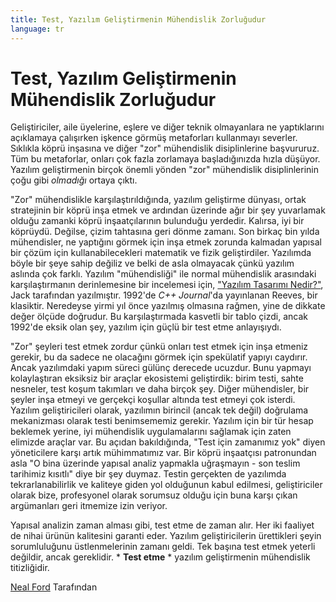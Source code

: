 ```yaml
---
title: Test, Yazılım Geliştirmenin Mühendislik Zorluğudur
language: tr
---
```


# Test, Yazılım Geliştirmenin Mühendislik Zorluğudur

Geliştiriciler, aile üyelerine, eşlere ve diğer teknik olmayanlara ne yaptıklarını açıklamaya çalışırken işkence görmüş metaforları kullanmayı severler. Sıklıkla köprü inşasına ve diğer "zor" mühendislik disiplinlerine başvururuz. Tüm bu metaforlar, onları çok fazla zorlamaya başladığınızda hızla düşüyor. Yazılım geliştirmenin birçok önemli yönden "zor" mühendislik disiplinlerinin çoğu gibi *olmadığı* ortaya çıktı.

"Zor" mühendislikle karşılaştırıldığında, yazılım geliştirme dünyası, ortak stratejinin bir köprü inşa etmek ve ardından üzerinde ağır bir şey yuvarlamak olduğu zamanki köprü inşaatçılarının bulunduğu yerdedir. Kalırsa, iyi bir köprüydü. Değilse, çizim tahtasına geri dönme zamanı. Son birkaç bin yılda mühendisler, ne yaptığını görmek için inşa etmek zorunda kalmadan yapısal bir çözüm için kullanabilecekleri matematik ve fizik geliştirdiler. Yazılımda böyle bir şeye sahip değiliz ve belki de asla olmayacak çünkü yazılım aslında çok farklı. Yazılım "mühendisliği" ile normal mühendislik arasındaki karşılaştırmanın derinlemesine bir incelemesi için, ["Yazılım Tasarımı Nedir?"](http://www.developerdotstar.com/mag/articles/reeves_design.html), Jack tarafından yazılmıştır. 1992'de *C++ Journal*'da yayınlanan Reeves, bir klasiktir. Neredeyse yirmi yıl önce yazılmış olmasına rağmen, yine de dikkate değer ölçüde doğrudur. Bu karşılaştırmada kasvetli bir tablo çizdi, ancak 1992'de eksik olan şey, yazılım için güçlü bir test etme anlayışıydı.

"Zor" şeyleri test etmek zordur çünkü onları test etmek için inşa etmeniz gerekir, bu da sadece ne olacağını görmek için spekülatif yapıyı caydırır. Ancak yazılımdaki yapım süreci gülünç derecede ucuzdur. Bunu yapmayı kolaylaştıran eksiksiz bir araçlar ekosistemi geliştirdik: birim testi, sahte nesneler, test koşum takımları ve daha birçok şey. Diğer mühendisler, bir şeyler inşa etmeyi ve gerçekçi koşullar altında test etmeyi çok isterdi. Yazılım geliştiricileri olarak, yazılımın birincil (ancak tek değil) doğrulama mekanizması olarak testi benimsememiz gerekir. Yazılım için bir tür hesap beklemek yerine, iyi mühendislik uygulamalarını sağlamak için zaten elimizde araçlar var. Bu açıdan bakıldığında, "Test için zamanımız yok" diyen yöneticilere karşı artık mühimmatımız var. Bir köprü inşaatçısı patronundan asla "O bina üzerinde yapısal analiz yapmakla uğraşmayın - son teslim tarihimiz kısıtlı" diye bir şey duymaz. Testin gerçekten de yazılımda tekrarlanabilirlik ve kaliteye giden yol olduğunun kabul edilmesi, geliştiriciler olarak bize, profesyonel olarak sorumsuz olduğu için buna karşı çıkan argümanları geri itmemize izin veriyor.

Yapısal analizin zaman alması gibi, test etme de zaman alır. Her iki faaliyet de nihai ürünün kalitesini garanti eder. Yazılım geliştiricilerin ürettikleri şeyin sorumluluğunu üstlenmelerinin zamanı geldi. Tek başına test etmek yeterli değildir, ancak gereklidir. * **Test etme** * yazılım geliştirmenin mühendislik titizliğidir.

[Neal Ford](http://programmer.97things.oreilly.com/wiki/index.php/Neal_Ford) Tarafından